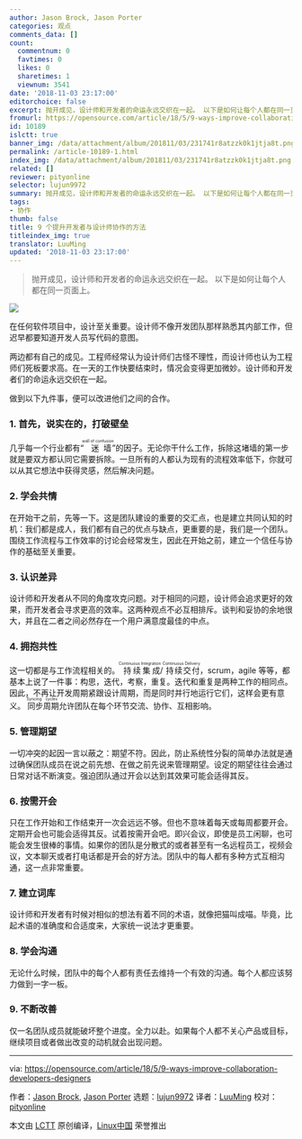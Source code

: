 ```yaml
---
author: Jason Brock, Jason Porter
categories: 观点
comments_data: []
count:
  commentnum: 0
  favtimes: 0
  likes: 0
  sharetimes: 1
  viewnum: 3541
date: '2018-11-03 23:17:00'
editorchoice: false
excerpt: 抛开成见，设计师和开发者的命运永远交织在一起。 以下是如何让每个人都在同一页面上。
fromurl: https://opensource.com/article/18/5/9-ways-improve-collaboration-developers-designers
id: 10189
islctt: true
banner_img: /data/attachment/album/201811/03/231741r8atzzk0k1jtja8t.png
permalink: /article-10189-1.html
index_img: /data/attachment/album/201811/03/231741r8atzzk0k1jtja8t.png.thumb.jpg
related: []
reviewer: pityonline
selector: lujun9972
summary: 抛开成见，设计师和开发者的命运永远交织在一起。 以下是如何让每个人都在同一页面上。
tags:
- 协作
thumb: false
title: 9 个提升开发者与设计师协作的方法
titleindex_img: true
translator: LuuMing
updated: '2018-11-03 23:17:00'
---
```



> 
> 抛开成见，设计师和开发者的命运永远交织在一起。 以下是如何让每个人都在同一页面上。
> 
> 
> 


![](/data/attachment/album/201811/03/231741r8atzzk0k1jtja8t.png)


在任何软件项目中，设计至关重要。设计师不像开发团队那样熟悉其内部工作，但迟早都要知道开发人员写代码的意图。


两边都有自己的成见。工程师经常认为设计师们古怪不理性，而设计师也认为工程师们死板要求高。在一天的工作快要结束时，情况会变得更加微妙。设计师和开发者们的命运永远交织在一起。


做到以下九件事，便可以改进他们之间的合作。


### 1. 首先，说实在的，打破壁垒


几乎每一个行业都有“<ruby> 迷墙 <rt>  wall of confusion </rt></ruby>”的因子。无论你干什么工作，拆除这堵墙的第一步就是要双方都认同它需要拆除。一旦所有的人都认为现有的流程效率低下，你就可以从其它想法中获得灵感，然后解决问题。


### 2. 学会共情


在开始干之前，先等一下。这是团队建设的重要的交汇点，也是建立共同认知的时机：我们都是成人，我们都有自己的优点与缺点，更重要的是，我们是一个团队。围绕工作流程与工作效率的讨论会经常发生，因此在开始之前，建立一个信任与协作的基础至关重要。


### 3. 认识差异


设计师和开发者从不同的角度攻克问题。对于相同的问题，设计师会追求更好的效果，而开发者会寻求更高的效率。这两种观点不必互相排斥。谈判和妥协的余地很大，并且在二者之间必然存在一个用户满意度最佳的中点。


### 4. 拥抱共性


这一切都是与工作流程相关的。<ruby> 持续集成 <rt>  Continuous Integration </rt></ruby>/<ruby> 持续交付 <rt>  Continuous Delivery </rt></ruby>，scrum，agile 等等，都基本上说了一件事：构思，迭代，考察，重复。迭代和重复是两种工作的相同点。因此，不再让开发周期紧跟设计周期，而是同时并行地运行它们，这样会更有意义。<ruby> 同步周期 <rt>  Syncing cycles </rt></ruby>允许团队在每个环节交流、协作、互相影响。


### 5. 管理期望


一切冲突的起因一言以蔽之：期望不符。因此，防止系统性分裂的简单办法就是通过确保团队成员在说之前先想、在做之前先说来管理期望。设定的期望往往会通过日常对话不断演变。强迫团队通过开会以达到其效果可能会适得其反。


### 6. 按需开会


只在工作开始和工作结束开一次会远远不够。但也不意味着每天或每周都要开会。定期开会也可能会适得其反。试着按需开会吧。即兴会议，即使是员工闲聊，也可能会发生很棒的事情。如果你的团队是分散式的或者甚至有一名远程员工，视频会议，文本聊天或者打电话都是开会的好方法。团队中的每人都有多种方式互相沟通，这一点非常重要。


### 7. 建立词库


设计师和开发者有时候对相似的想法有着不同的术语，就像把猫叫成喵。毕竟，比起术语的准确度和合适度来，大家统一说法才更重要。


### 8. 学会沟通


无论什么时候，团队中的每个人都有责任去维持一个有效的沟通。每个人都应该努力做到一字一板。


### 9. 不断改善


仅一名团队成员就能破坏整个进度。全力以赴。如果每个人都不关心产品或目标，继续项目或者做出改变的动机就会出现问题。




---


via: <https://opensource.com/article/18/5/9-ways-improve-collaboration-developers-designers>


作者：[Jason Brock](https://opensource.com/users/jkbrock), [Jason Porter](https://opensource.com/users/lightguardjp) 选题：[lujun9972](https://github.com/lujun9972) 译者：[LuuMing](https://github.com/LuuMing) 校对：[pityonline](https://github.com/pityonline)


本文由 [LCTT](https://github.com/LCTT/TranslateProject) 原创编译，[Linux中国](https://linux.cn/) 荣誉推出